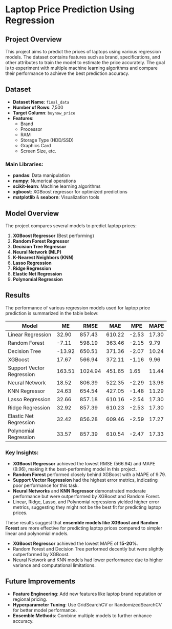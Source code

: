 
# Laptop Price Prediction Using Regression

## Project Overview
This project aims to predict the prices of laptops using various regression models. The dataset contains features such as brand, specifications, and other attributes to train the model to estimate the price accurately. The goal is to experiment with multiple machine learning algorithms and compare their performance to achieve the best prediction accuracy.

## Dataset
- **Dataset Name**: `final_data`
- **Number of Rows**: 7,500
- **Target Column**: `buynow_price`
- **Features**: 
  - Brand  
  - Processor  
  - RAM  
  - Storage Type (HDD/SSD)  
  - Graphics Card  
  - Screen Size, etc.

### Main Libraries:
- **pandas**: Data manipulation  
- **numpy**: Numerical operations  
- **scikit-learn**: Machine learning algorithms  
- **xgboost**: XGBoost regressor for optimized predictions  
- **matplotlib** & **seaborn**: Visualization tools  

## Model Overview
The project compares several models to predict laptop prices:
1. **XGBoost Regressor** (Best performing)  
2. **Random Forest Regressor**  
3. **Decision Tree Regressor**  
4. **Neural Network (MLP)**  
5. **K-Nearest Neighbors (KNN)**  
6. **Lasso Regression**
7. **Ridge Regression**
8. **Elastic Net Regression**
9. **Polynomial Regression**

## Results
The performance of various regression models used for laptop price prediction is summarized in the table below:

| Model                    | ME      | RMSE     | MAE     | MPE     | MAPE   |
|--------------------------|---------|----------|---------|---------|--------|
| Linear Regression        | 32.90   | 857.43   | 610.22  | -2.53   | 17.30  |
| Random Forest            | -7.11   | 598.19   | 363.46  | -2.15   | 9.79   |
| Decision Tree            | -13.92  | 650.51   | 371.36  | -2.07   | 10.24  |
| XGBoost                  | 17.67   | 566.94   | 372.11  | -1.16   | 9.96   |
| Support Vector Regression | 163.51 | 1024.94  | 451.65  | 1.65    | 11.44  |
| Neural Network           | 18.52   | 806.39   | 522.35  | -2.29   | 13.96  |
| KNN Regressor            | 24.63   | 654.54   | 427.05  | -1.48   | 11.29  |
| Lasso Regression         | 32.66   | 857.18   | 610.16  | -2.54   | 17.30  |
| Ridge Regression         | 32.92   | 857.39   | 610.23  | -2.53   | 17.30  |
| Elastic Net Regression   | 32.42   | 856.28   | 609.46  | -2.59   | 17.27  |
| Polynomial Regression    | 33.57   | 857.39   | 610.54  | -2.47   | 17.33  |

### Key Insights:
- **XGBoost Regressor** achieved the lowest RMSE (566.94) and MAPE (9.96), making it the best-performing model in this project.  
- **Random Forest** performed closely behind XGBoost with a MAPE of 9.79.  
- **Support Vector Regression** had the highest error metrics, indicating poor performance for this task.  
- **Neural Networks** and **KNN Regressor** demonstrated moderate performance but were outperformed by XGBoost and Random Forest.  
- Linear, Ridge, Lasso, and Polynomial regressions yielded higher error metrics, suggesting they might not be the best fit for predicting laptop prices.

These results suggest that **ensemble models like XGBoost and Random Forest** are more effective for predicting laptop prices compared to simpler linear and polynomial models.

- **XGBoost Regressor** achieved the lowest MAPE of **15-20%**.  
- Random Forest and Decision Tree performed decently but were slightly outperformed by XGBoost.  
- Neural Network and KNN models had lower performance due to higher variance and computational limitations.  

## Future Improvements
- **Feature Engineering**: Add new features like laptop brand reputation or regional pricing.  
- **Hyperparameter Tuning**: Use GridSearchCV or RandomizedSearchCV for better model performance.  
- **Ensemble Methods**: Combine multiple models to further enhance accuracy.  
